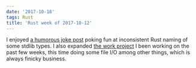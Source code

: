 ```yaml
---
date: '2017-10-18'
tags: Rust
title: 'Rust week of 2017-10-12'
---
```


I enjoyed [a humorous joke post] poking fun at inconsistent Rust naming
of some stdlib types. I also expanded [the work project] I been working
on the past few weeks, this time doing some file I/O among other things,
which is always finicky business.

  [a humorous joke post]: https://lambda.xyz/blog/rusts-fatal-flaw
  [the work project]: http://tshepang.net/rust-week-of-2017-10-05
